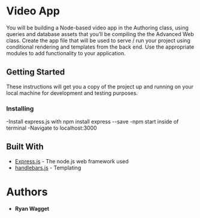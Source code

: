 # Video App

You will be building a Node-based video app in the Authoring class, using queries
and database assets that you’ll be compiling the the Advanced Web class. Create
the app file that will be used to serve / run your project using conditional rendering
and templates from the back end. Use the appropriate modules to add functionality
to your application.

## Getting Started

These instructions will get you a copy of the project up and running on your local machine for development and testing purposes.

### Installing

-Install express.js with npm install express --save
-npm start inside of terminal
-Navigate to localhost:3000


## Built With

* [Express.js](http://www.dropwizard.io/1.0.2/docs/) - The node.js web framework used
* [handlebars.js](https://maven.apache.org/) - Templating

# Authors

* **Ryan Wagget**
